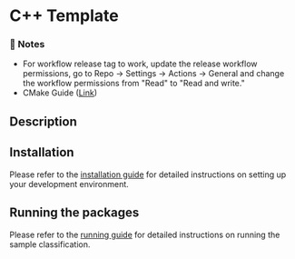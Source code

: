 # C++ Template

### 📌 Notes
- For workflow release tag to work, update the release workflow permissions, go to Repo → Settings → Actions → General and change the workflow permissions from "Read" to "Read and write."
- CMake Guide ([Link](https://cliutils.gitlab.io/modern-cmake/README.html))

## Description

## Installation
Please refer to the [installation guide](/docs/INSTALLATION.md) for detailed instructions on setting up your development environment.

## Running the packages
Please refer to the [running guide](/docs/RUN.md) for detailed instructions on running the sample classification.